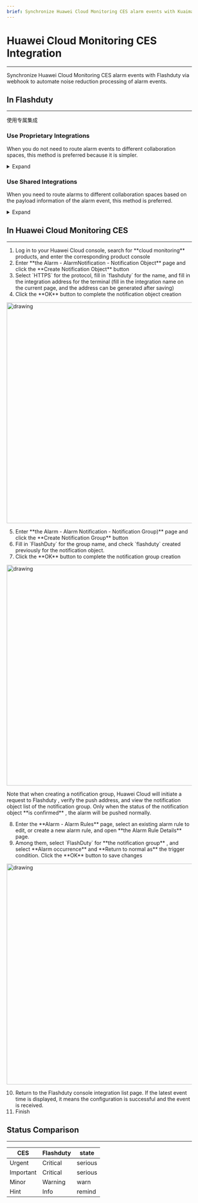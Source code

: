 ```yaml
---
brief: Synchronize Huawei Cloud Monitoring CES alarm events with Kuaimao Xinyun via webhook to automate noise reduction processing of alarm events"
---
```


# Huawei Cloud Monitoring CES Integration

---

Synchronize Huawei Cloud Monitoring CES alarm events with Flashduty via webhook to automate noise reduction processing of alarm events.

## In Flashduty
---
使用专属集成

### Use Proprietary Integrations

When you do not need to route alarm events to different collaboration spaces, this method is preferred because it is simpler.

<details><summary>Expand</summary><ol><li><p> Enter the Flashduty console, select **the collaboration space** , and enter the details page of a certain space</p></li><li><p> Select **Integration Data** tab and click **Add an Integration** to enter the Add Integration page.</p></li><li><p> Select **Huawei Cloud Monitoring CES** Integration, click **Save** , and generate a card.</p></li><li><p> Click on the generated card to view **the push address** , copy it for later use, and complete.</p></li></ol></details>

### Use Shared Integrations

When you need to route alarms to different collaboration spaces based on the payload information of the alarm event, this method is preferred.

<details><summary>Expand</summary><ol><li> Enter the Flashduty console, select **Integration Center = > event** , and enter the integration selection page.</li><li> Select **Huawei Cloud Monitoring CES** integration:</li></ol><ul><li> **Integration Name** : Define a name for the current integration.</li></ul><ol start="3"><li> After clicking **Save** , copy the newly generated **push address** of the current page for later use.</li><li> Click **Create Route** to configure routing rules for the integration. You can match different alarms to different collaboration spaces based on conditions, or you can directly set the default collaboration space as a fallback, and then adjust it as needed.</li><li> Finish.</li></ol></details>

## In Huawei Cloud Monitoring CES
---
<div id="!"><ol><li>Log in to your Huawei Cloud console, search for **cloud monitoring** products, and enter the corresponding product console</li><li> Enter **the Alarm - AlarmNotification - Notification Object** page and click the **Create Notification Object** button</li><li> Select `HTTPS` for the protocol, fill in `flashduty` for the name, and fill in the integration address for the terminal (fill in the integration name on the current page, and the address can be generated after saving)</li><li> Click the **OK** button to complete the notification object creation</li></ol><img alt="drawing" width="600" src="https://fcdoc.github.io/img/tgH1UDKys17VJAMsXbifQp-qYjXBKKOpusNdIiZJYbE.avif"><ol start="5"><li> Enter **the Alarm - Alarm Notification - Notification Group)** page and click the **Create Notification Group** button</li><li> Fill in `FlashDuty` for the group name, and check `flashduty` created previously for the notification object.</li><li> Click the **OK** button to complete the notification group creation</li></ol><img alt="drawing" width="600" src="https://fcdoc.github.io/img/un2_U8J_auion76Ks570Tt6OQj1_akTliX0oX-a3QUQ.avif"><p> Note that when creating a notification group, Huawei Cloud will initiate a request to Flashduty , verify the push address, and view the notification object list of the notification group. Only when the status of the notification object **is confirmed** , the alarm will be pushed normally.</p><ol start="8"><li> Enter the **Alarm - Alarm Rules** page, select an existing alarm rule to edit, or create a new alarm rule, and open **the Alarm Rule Details** page.</li><li> Among them, select `FlashDuty` for **the notification group** , and select **Alarm occurrence** and **Return to normal as** the trigger condition. Click the **OK** button to save changes</li></ol><img alt="drawing" width="600" src="https://fcdoc.github.io/img/XNjNCWbTfuFnsmavwkCyhMtG9DJNykfjqsIQiLG4Sj4.avif"><ol start="10"><li> Return to the Flashduty console integration list page. If the latest event time is displayed, it means the configuration is successful and the event is received.</li><li> Finish</li></ol></div>

## Status Comparison
---
<div class="md-block">

| CES  |  Flashduty  | state |
| ---- | -------- | ---- |
| Urgent | Critical | serious |
| Important | Critical | serious |
| Minor | Warning  | warn |
| Hint | Info     | remind |

</div>